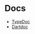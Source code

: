 # Docs
- [TypeDoc](https://typedoc.org/guides/installation/)
- [Dartdoc](https://dart.dev/tools/dartdoc)
